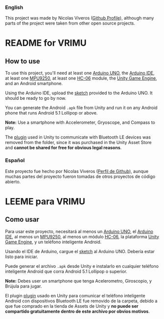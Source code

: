 ### English

This project was made by Nicolas Viveros ([Github Profile](https://github.com/viversba)), although many parts of the project were taken from other open source projects.

# README for VRIMU

## How to use

To use this project, you'll need at least one [Arduino UNO](https://www.amazon.com/Arduino-Uno-R3-Microcontroller-A000066/dp/B008GRTSV6/ref=sr_1_3?ie=UTF8&qid=1528001084&sr=8-3&keywords=Arduino+uno), the [Arduino IDE](https://www.arduino.cc/en/Main/Software?), at least one [MPU9250](https://www.amazon.com/HiLetgo®-Gyroscope-Acceleration-Accelerator-Magnetometer/dp/B01I1J0Z7Y/ref=sr_1_1?ie=UTF8&qid=1528001022&sr=8-1&keywords=mpu9250), at least one [HC-06](https://www.amazon.com/HiLetgo-Wireless-Bluetooth-Transceiver-Support/dp/B01CKW4FSI/ref=sr_1_1?s=electronics&ie=UTF8&qid=1528001166&sr=1-1&keywords=hc06) module, the [Unity Game Engine](https://unity3d.com/get-unity/download), and an Android smartphone. 

Using the Arduino IDE, upload the [sketch](https://github.com/nviverosb/VRImu_Arduino) provided to the Arduino UNO. It should be ready to go by now.

You can generate the Android `.apk`  file from Unity and run it on any Android phone that runs Android 5.1 Lollipop or above. 

**Note:** Use a smartphone with Accelerometer, Gryoscope, and Compass to play.

The [plugin](https://assetstore.unity.com/packages/tools/input-management/android-microcontrollers-bluetooth-16467) used in Unity to communicate with Bluetooth LE devices was removed from the folder, since it was purchased in the Unity Asset Store and **cannot be shared for free for obvious legal reasons**.

### Español

Este proyecto fue hecho por Nicolas Viveros ([Perfil de Github](https://github.com/viversba)), aunque muchas partes del proyecto fueron tomadas de otros proyectos de código abierto.


# LEEME para VRIMU

## Como usar

Para usar este proyecto, necesitará al menos un [Arduino UNO](https://www.amazon.com/Arduino-Uno-R3-Microcontroller-A000066/dp/B008GRTSV6/ref=sr_1_3?ie=UTF8&qid=1528001084&sr=8-3&keywords=Arduino+uno), el [Arduino IDE](https://www.arduino.cc/en/Main/Software?), al menos un [MPU9250](https://www.amazon.com/HiLetgo®-Gyroscope-Acceleration-Accelerator-Magnetometer/dp/B01I1J0Z7Y/ref=sr_1_1?ie=UTF8&qid=1528001022&sr=8-1&keywords=mpu9250), al menos un módulo [HC-06](https://www.amazon.com/HiLetgo-Wireless-Bluetooth-Transceiver-Support/dp/B01CKW4FSI/ref=sr_1_1?s=electronics&ie=UTF8&qid=1528001166&sr=1-1&keywords=hc06), la plataforma [Unity Game Engine](https://unity3d.com/get-unity/download), y un teléfono inteligente Android. 

Usando el IDE de Arduino, cargue el [sketch](https://github.com/nviverosb/VRImu_Arduino) al Arduino UNO. Debería estar listo para iniciar.

Puede generar el archivo `.apk` desde Unity e instalarlo en cualquier teléfono inteligente Android que corra Android 5.1 Lollipop o superior.

**Note:** Debes user un smartphone que tenga Acelerometro, Giroscopio, y Brújula para jugar.

El plugin [plugin](https://assetstore.unity.com/packages/tools/input-management/android-microcontrollers-bluetooth-16467) usado en Unity para comunicar el teléfono inteligente Android con dispositivos Bluetooth LE fue removido de la carpeta, debido a que fue comprado en la tienda de Assets de Unity y **no puede ser compartido gratuitamente dentro de este archivo por obvios motivos**.
